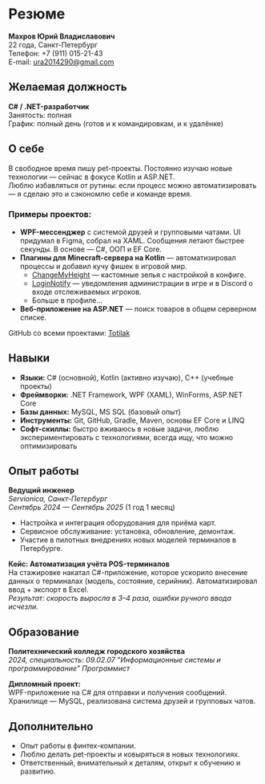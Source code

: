 # Резюме

**Махров Юрий Владиславович**  
22 года, Санкт-Петербург  
Телефон: +7 (911) 015-21-43  
E-mail: ura2014290@gmail.com  


## Желаемая должность

**C# / .NET-разработчик**  
Занятость: полная  
График: полный день (готов и к командировкам, и к удалёнке)  


## О себе  

В свободное время пишу pet-проекты. Постоянно изучаю новые технологии — сейчас в фокусе Kotlin и ASP.NET.  
Люблю избавляться от рутины: если процесс можно автоматизировать — я сделаю это и сэкономлю себе и команде время.  

### Примеры проектов:
- **WPF-мессенджер** с системой друзей и групповыми чатами. UI придумал в Figma, собрал на XAML. Сообщения летают быстрее секунды. В основе — C#, ООП и EF Core.  
- **Плагины для Minecraft-сервера на Kotlin** — автоматизировал процессы и добавил кучу фишек в игровой мир.  
  - [ChangeMyHeight](https://github.com/Totilak/ChangeMyHeight) — кастомные зелья с настройкой в конфиге.  
  - [LoginNotify](https://github.com/Totilak/LoginNotify) — уведомления администрации в игре и в Discord о входе отслеживаемых игроков.
  - Больше в профиле...
- **Веб-приложение на ASP.NET** — поиск товаров в общем серверном списке.  

GitHub со всеми проектами: [Totilak](https://github.com/Totilak)  


## Навыки

- **Языки:** C# (основной), Kotlin (активно изучаю), C++ (учебные проекты)  
- **Фреймворки:** .NET Framework, WPF (XAML), WinForms, ASP.NET Core  
- **Базы данных:** MySQL, MS SQL (базовый опыт)  
- **Инструменты:** Git, GitHub, Gradle, Maven, основы EF Core и LINQ  
- **Софт-скиллы:** быстро вживаюсь в новые задачи, люблю экспериментировать с технологиями, всегда ищу, что можно оптимизировать  


## Опыт работы

**Ведущий инженер**  
*Servionica, Санкт-Петербург*  
*Сентябрь 2024 — Сентябрь 2025* (1 год 1 месяц)  

- Настройка и интеграция оборудования для приёма карт.  
- Сервисное обслуживание: установка, обновление, демонтаж.  
- Участие в пилотных внедрениях новых моделей терминалов в Петербурге.  

**Кейс: Автоматизация учёта POS-терминалов**  
На стажировке накатал C#-приложение, которое ускорило внесение данных о терминалах (модель, состояние, серийник). Автоматизировал ввод + экспорт в Excel.  
*Результат: скорость выросла в 3–4 раза, ошибки ручного ввода исчезли.*  


## Образование

**Политехнический колледж городского хозяйства**  
*2024, специальность: 09.02.07 "Информационные системы и программирование" Программист*  

**Дипломный проект:**  
WPF-приложение на C# для отправки и получения сообщений. Хранилище — MySQL, реализована система друзей и групповых чатов.  


## Дополнительно  

- Опыт работы в финтех-компании.  
- Люблю делать pet-проекты и ковыряться в новых технологиях.  
- Ответственный, внимательный к деталям, открыт к обучению и развитию.  
